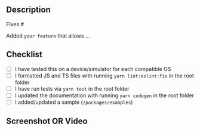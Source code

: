 <!--
Hi there and thank you for your PR!

Please fill out the following template to make the review process
as quick and smooth as possible.
-->

## Description

Fixes #<issue-number>

<!-- OR, if you're implementing a new feature: -->

Added `your feature` that allows ...

## Checklist

<!-- Check completed item: [X] -->

- [ ] I have tested this on a device/simulator for each compatible OS
- [ ] I formatted JS and TS files with running `yarn lint:eslint:fix` in the root folder
- [ ] I have run tests via `yarn test` in the root folder
- [ ] I updated the documentation with running `yarn codegen` in the root folder
- [ ] I added/updated a sample (`/packages/examples`)

## Screenshot OR Video

<!-- If it's a visual PR, we appreciate a screenshot or video -->
